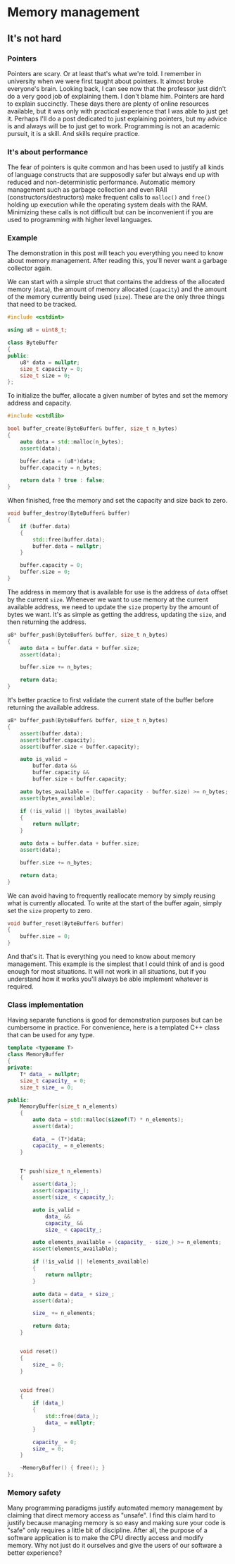 # Memory management
## It's not hard

### Pointers

Pointers are scary.  Or at least that's what we're told.  I remember in university when we were first taught about pointers.  It almost broke everyone's brain.  Looking back, I can see now that the professor just didn't do a very good job of explaining them.  I don't blame him.  Pointers are hard to explain succinctly.  These days there are plenty of online resources available, but it was only with practical experience that I was able to just get it.  Perhaps I'll do a post dedicated to just explaining pointers, but my advice is and always will be to just get to work.  Programming is not an academic pursuit, it is a skill.  And skills require practice.

### It's about performance

The fear of pointers is quite common and has been used to justify all kinds of language constructs that are supposodly safer but always end up with reduced and non-deterministic performance.  Automatic memory management such as garbage collection and even RAII (constructors/destructors) make frequent calls to `malloc()` and `free()` holding up execution while the operating system deals with the RAM.  Minimizing these calls is not difficult but can be inconvenient if you are used to programming with higher level languages.

### Example

The demonstration in this post will teach you everything you need to know about memory management.  After reading this, you'll never want a garbage collector again.

We can start with a simple struct that contains the address of the allocated memory (`data`), the amount of memory allocated (`capacity`) and the amount of the memory currently being used (`size`).  These are the only three things that need to be tracked.

```cpp
#include <cstdint>

using u8 = uint8_t;

class ByteBuffer
{
public:
    u8* data = nullptr;
	size_t capacity = 0;
	size_t size = 0;
};
```

To initialize the buffer, allocate a given number of bytes and set the memory address and capacity.

```cpp
#include <cstdlib>

bool buffer_create(ByteBuffer& buffer, size_t n_bytes)
{
    auto data = std::malloc(n_bytes);
    assert(data);

    buffer.data = (u8*)data;
    buffer.capacity = n_bytes;

    return data ? true : false;
}
```

When finished, free the memory and set the capacity and size back to zero.

```cpp
void buffer_destroy(ByteBuffer& buffer)
{
    if (buffer.data)
    {
        std::free(buffer.data);
        buffer.data = nullptr;
    }

    buffer.capacity = 0;
    buffer.size = 0;
}
```

The address in memory that is available for use is the address of `data` offset by the current `size`.  Whenever we want to use memory at the current available address, we need to update the `size` property by the amount of bytes we want.  It's as simple as getting the address, updating the `size`, and then returning the address.

```cpp
u8* buffer_push(ByteBuffer& buffer, size_t n_bytes)
{
    auto data = buffer.data + buffer.size;
    assert(data);

    buffer.size += n_bytes;

    return data;
}
```

It's better practice to first validate the current state of the buffer before returning the available address.

```cpp
u8* buffer_push(ByteBuffer& buffer, size_t n_bytes)
{
    assert(buffer.data);
    assert(buffer.capacity);
    assert(buffer.size < buffer.capacity);

    auto is_valid =
        buffer.data &&
        buffer.capacity &&
        buffer.size < buffer.capacity;

    auto bytes_available = (buffer.capacity - buffer.size) >= n_bytes;
    assert(bytes_available);

    if (!is_valid || !bytes_available)
    {
        return nullptr;
    }

    auto data = buffer.data + buffer.size;
    assert(data);

    buffer.size += n_bytes;

    return data;
}
```

We can avoid having to frequently reallocate memory by simply reusing what is currently allocated.  To write at the start of the buffer again, simply set the `size` property to zero.

```cpp
void buffer_reset(ByteBuffer& buffer)
{
    buffer.size = 0;
}
```

And that's it.  That is everything you need to know about memory management.  This example is the simplest that I could think of and is good enough for most situations.  It will not work in all situations, but if you understand how it works you'll always be able implement whatever is required.

### Class implementation

Having separate functions is good for demonstration purposes but can be cumbersome in practice.  For convenience, here is a templated C++ class that can be used for any type.

```cpp
template <typename T>
class MemoryBuffer
{
private:
	T* data_ = nullptr;
	size_t capacity_ = 0;
	size_t size_ = 0;

public:
	MemoryBuffer(size_t n_elements)
	{
		auto data = std::malloc(sizeof(T) * n_elements);
		assert(data);

		data_ = (T*)data;
		capacity_ = n_elements;
	}


	T* push(size_t n_elements)
	{
		assert(data_);
		assert(capacity_);
		assert(size_ < capacity_);

		auto is_valid =
			data_ &&
			capacity_ &&
			size_ < capacity_;

		auto elements_available = (capacity_ - size_) >= n_elements;
		assert(elements_available);

		if (!is_valid || !elements_available)
		{
			return nullptr;
		}

		auto data = data_ + size_;
        assert(data);

		size_ += n_elements;

		return data;
	}


	void reset()
	{
		size_ = 0;
	}


	void free()
	{
		if (data_)
		{
			std::free(data_);
			data_ = nullptr;
		}

		capacity_ = 0;
		size_ = 0;
	}

    ~MemoryBuffer() { free(); }
};
```

### Memory safety

Many programming paradigms justify automated memory management by claiming that direct memory access as "unsafe".  I find this claim hard to justify because managing memory is so easy and making sure your code is "safe" only requires a little bit of discipline.  After all, the purpose of a software application is to make the CPU directly access and modify memory.  Why not just do it ourselves and give the users of our software a better experience?